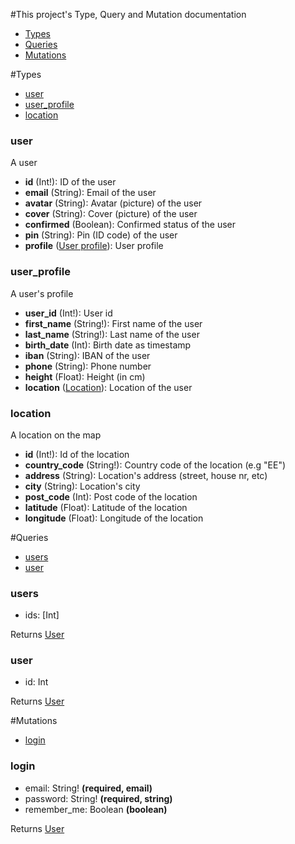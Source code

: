 #This project's Type, Query and Mutation documentation
        
* [Types](#types)
* [Queries](#queries)
* [Mutations](#mutations)
        
#Types
        
* [user](#user-type)
* [user_profile](#user_profile-type)
* [location](#location-type)

### <a name="user-type"></a>user
A user
- **id** (Int!): ID of the user
- **email** (String): Email of the user
- **avatar** (String): Avatar (picture) of the user
- **cover** (String): Cover (picture) of the user
- **confirmed** (Boolean): Confirmed status of the user
- **pin** (String): Pin (ID code) of the user
- **profile** ([User profile](#user_profile-type)): User profile

### <a name="user_profile-type"></a>user_profile
A user's profile
- **user_id** (Int!): User id
- **first_name** (String!): First name of the user
- **last_name** (String!): Last name of the user
- **birth_date** (Int): Birth date as timestamp
- **iban** (String): IBAN of the user
- **phone** (String): Phone number
- **height** (Float): Height (in cm)
- **location** ([Location](#location-type)): Location of the user

### <a name="location-type"></a>location
A location on the map
- **id** (Int!): Id of the location
- **country_code** (String!): Country code of the location (e.g "EE")
- **address** (String): Location's address (street, house nr, etc)
- **city** (String): Location's city
- **post_code** (Int): Post code of the location
- **latitude** (Float): Latitude of the location
- **longitude** (Float): Longitude of the location


        
#Queries
* [users](#users-query)
* [user](#user-query)

### <a name="users-query"></a>users
- ids: [Int]

Returns [User](#user-type)

### <a name="user-query"></a>user
- id: Int

Returns [User](#user-type)


        
#Mutations
* [login](#login-mutation)

### <a name="login-mutation"></a>login
- email: String! **(required, email)**
- password: String! **(required, string)**
- remember_me: Boolean **(boolean)**

Returns [User](#user-type)


        
